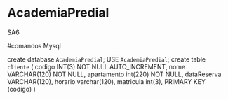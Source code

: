 # AcademiaPredial
SA6

#comandos Mysql

create database `AcademiaPredial`;
USE `AcademiaPredial`;
create table `cliente` (
	codigo INT(3) NOT NULL AUTO_INCREMENT,
	nome VARCHAR(120) NOT NULL,
	apartamento int(220) NOT NULL,
	dataReserva VARCHAR(120),
    horario varchar(120),
    matricula int(3),
	PRIMARY KEY (codigo)
)
